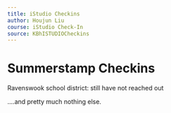 ```yaml
---
title: iStudio Checkins
author: Houjun Liu
course: iStudio Check-In
source: KBhISTUDIOCheckins
---
```


# Summerstamp Checkins
Ravenswook school district: still have not reached out

....and pretty much nothing else.


